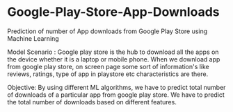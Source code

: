 # Google-Play-Store-App-Downloads
Prediction of number of App downloads from Google Play Store using Machine Learning 

Model Scenario : Google play store is the hub to download all the apps on the device whether it is a laptop or mobile phone. When we download app from google play store, on screen page some sort of information's like reviews, ratings, type of app in playstore etc characteristics are there.

Objective: By using different ML algorithms, we have to predict total number of downloads of a particular app from google play store. We have to predict the total number of downloads based on different features.
